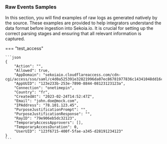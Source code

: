 
### Raw Events Samples

In this section, you will find examples of raw logs as generated natively by the source. These examples are provided to help integrators understand the data format before ingestion into Sekoia.io. It is crucial for setting up the correct parsing stages and ensuring that all relevant information is captured.


=== "test_access"


    ```json
	{
        "Action": "",
        "Allowed": true,
        "AppDomain": "sekoiaio.cloudflareaccess.com/cdn-cgi/access/sso/saml/c4d0a525391e32821996da07ec86781977836c14341048dd16c4bb8173741238",
        "AppUUID": "123e233b-253e-7890-8844-08123123123a",
        "Connection": "onetimepin",
        "Country": "fr",
        "CreatedAt": "2023-02-24T14:52:47Z",
        "Email": "john.doe@mock.com",
        "IPAddress": "78.101.123.45",
        "PurposeJustificationPrompt": "",
        "PurposeJustificationResponse": "",
        "RayID": "79e906eb5dc32123",
        "TemporaryAccessApprovers": [],
        "TemporaryAccessDuration": 0,
        "UserUID": "123f6715-400f-5fae-a345-d28191234123"
    }
    ```



